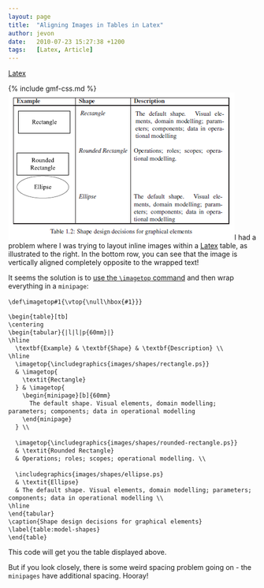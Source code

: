 ```yaml
---
layout: page
title:  "Aligning Images in Tables in Latex"
author: jevon
date:   2010-07-23 15:27:38 +1200
tags:   [Latex, Article]
---
```


[Latex](latex.md)

{% include gmf-css.md %}<img src="/img/gmf/latex-table-images.png" class="gmf">I had a problem where I was trying to layout inline images within a [Latex](latex.md) table, as illustrated to the right. In the bottom row, you can see that the image is vertically aligned completely opposite to the wrapped text!

It seems the solution is to <a href="http://stackoverflow.com/questions/1467351/latex-tabular-vertical-alignment-to-top/1470320#1470320">use the `\imagetop` command</a> and then wrap everything in a `minipage`:

`\def\imagetop#1{\vtop{\null\hbox{#1}}}`

```
\begin{table}[tb]
\centering
\begin{tabular}{|l|l|p{60mm}|}
\hline
  \textbf{Example} & \textbf{Shape} & \textbf{Description} \\
\hline
  \imagetop{\includegraphics{images/shapes/rectangle.ps}}
  & \imagetop{
    \textit{Rectangle}
  } & \imagetop{
    \begin{minipage}[b]{60mm}
      The default shape. Visual elements, domain modelling; parameters; components; data in operational modelling
    \end{minipage}
  } \\

  \imagetop{\includegraphics{images/shapes/rounded-rectangle.ps}} 
  & \textit{Rounded Rectangle} 
  & Operations; roles; scopes; operational modelling. \\

  \includegraphics{images/shapes/ellipse.ps} 
  & \textit{Ellipse} 
  & The default shape. Visual elements, domain modelling; parameters; components; data in operational modelling \\
\hline
\end{tabular}
\caption{Shape design decisions for graphical elements}
\label{table:model-shapes}
\end{table}
```

This code will get you the table displayed above.

But if you look closely, there is some weird spacing problem going on - the `minipages` have additional spacing. Hooray!
